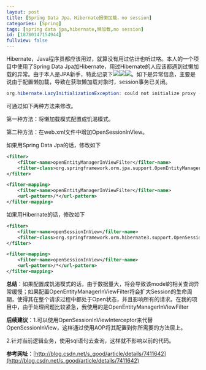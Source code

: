 ```yaml
---
layout: post
title: [Spring Data Jpa，Hibernate报懒加载，no session]
categories: [Spring]
tags: [spring data jpa,hibernate,懒加载,no session]
id: [18780147154944]
fullview: false
---
```

Hibernate，Java程序员都应该用过，就算没有用过估计也听过咯。本人的一个项目中使用了Spring Data Jpa加Hibernate，用过Hibernate的人应该都遇到过懒加载的异常。由于本人是JPA新手，特此记录下![](http://img.baidu.com/hi/jx2/j_0028.gif)![](http://img.baidu.com/hi/jx2/j_0028.gif)![](http://img.baidu.com/hi/jx2/j_0028.gif)。如下是异常信息，主要是说由于配置懒加载，导致在获取懒加载对象时，session事务已关闭。

```java
org.hibernate.LazyInitializationException: could not initialize proxy - no Session
```

可通过如下两种方法来修改。

第一种方法：将懒加载模式配置成饥渴模式。

第二种方法：在web.xml文件中增加OpenSessionInView。

如果用Spring Data Jpa的话，修改如下


```xml
<filter>
    <filter-name>openEntityManagerInViewFilter</filter-name>
    <filter-class>org.springframework.orm.jpa.support.OpenEntityManagerInViewFilter</filter-class>
</filter>

<filter-mapping>
    <filter-name>openEntityManagerInViewFilter</filter-name>
    <url-pattern>/*</url-pattern>
</filter-mapping>
```

如果用Hibernate的话，修改如下

```xml
<filter>
    <filter-name>openSessionInView</filter-name>
    <filter-class>org.springframework.orm.hibernate3.support.OpenSessionInViewFilter</filter-class>
</filter>

<filter-mapping>
    <filter-name>openSessionInView</filter-name>
    <url-pattern>/*</url-pattern>
</filter-mapping>
```

**总结**：如果配置成饥渴模式的话，由于数据量大，将会导致该model的相关查询异常缓慢；如果配置OpenEntityManagerInViewFilter将会扩大Session的生命周期，使得其在整个请求过程中都处于Open状态，并且影响所有的请求。在我的项目中，由于处理问题比较紧急，我使用的是OpenEntityManagerInViewFilter

**后续建议**：1.可以使用OpenSessionInViewInterceptor来代替OpenSessionInView，这样通过使用AOP将其配置到你所需要的方法层上。

2.针对当前逻辑业务，使用sql语句去查询，这样就不影响以前的代码。

**参考网址**：[http://blog.csdn.net/s_good/article/details/7411642](http://blog.csdn.net/s_good/article/details/7411642) 


